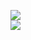 [![](https://img.shields.io/badge/Made%20With-Github%20Spray-lightgrey.svg?style=for-the-badge&logo=github)](https://github.com/Annihil/github-spray#292)  
[![](https://i.imgur.com/2DrTn0Z.gif)](https://github.com/Annihil/github-spray)